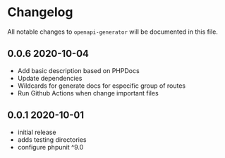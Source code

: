 # Changelog

All notable changes to `openapi-generator` will be documented in this file.

## 0.0.6 2020-10-04

- Add basic description based on PHPDocs
- Update dependencies
- Wildcards for generate docs for especific group of routes
- Run Github Actions when change important files

## 0.0.1 2020-10-01

- initial release
- adds testing directories
- configure phpunit ^9.0
